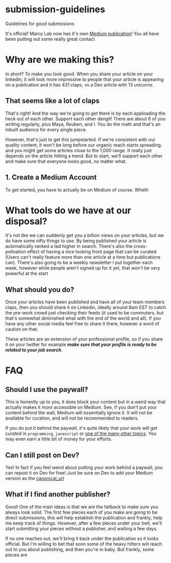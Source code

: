 # submission-guidelines
Guidelines for good submissions

It's official! Marcy Lab now has it's own [Medium publication](https://medium.com/the-marcy-lab-school)! You all have been putting out some really great contact

# Why are we making this?
In short? To make you look good. When you share your article on your linkedin, it will look more impressive to people that your article is appearing on a publication and it has 431 claps, vs a Dev article with 13 unicorns.

## That seems like a lot of claps
That's right! And the way we're going to get there is by each apploading the heck out of each other. Support each other dangit! There are about 6 of you writing regularly, plus Maya, Reuben, and I. You do the math and that's an inbuilt audience for every single piece.

However, that's just to get this jumpstarted. If we're consistent with our quality content, it won't be long before our organic reach starts spreading. and you might get some articles close to the 1,000 range. It really just depends on the article hitting a trend. But to start, we'll support each other and make sure that everyone looks good, no matter what. 

## 1. Create a Medium Account
To get started, you have to actually be on Medium of course. Wheth


# What tools do we have at our disposal?
It's not like we can suddenly get you a billion views on your articles, but we do have some nifty things to use. By being published your article is automatically ranked a tad higher in search. There's also the cross-polination effect of having a nice looking front page that can be curated (Users can't really feature more than one article at a time but publications can). There's also going to be a weekly newsletter I put together each week, however while people aren't signed up for it yet, that won't be very powerful at the start

## What should you do?
Once your articles have been published and have all of your team members claps, then you should share it on Linkedin, ideally around 8am EST to catch the pre-work crowd just checking their feeds (it used to be commuters, but that's somewhat diminished what with the end of the world and all). If you have any other social media feel free to share it there, however a word of caution on that. 

These articles are an extension of your professional profile, so if you share it on your twitter for example _**make sure that your profile is ready to be related to your job search**_. 

# FAQ
## Should I use the paywall?
This is honestly up to you, it does block your content but in a weird way that actually makes it *more* accessible on Medium. See, if you don't put your content behind the wall, Medium will essentially ignore it. It will not be available for curation, and will not be recommended to readers.

If you do put it behind the paywall, it's quite likely that your work will get curated in `programming`, `javascript` or [one of the many other topics](https://medium.com/topics). You may even earn a little bit of money for your efforts.

## Can I still post on Dev?
Yes! In fact if you feel weird about putting your work behind a paywall, you can repost it on Dev for free! Just be sure on Dev to add your Medium version as the [canonical_url](https://dev.to/laurieontech/a-primer-on-seo-49n1)

## What if I find another publisher?
Good! One of the main ideas is that we are the fallback to make sure you always look solid. The first few pieces each of you make are going to be direct submissions, this will help establish the publication and frankly, help me keep track of things. However, after a few pieces under your belt, we'll start submitting your pieces without a publisher, and waiting a few days.

If no one reaches out, we'll bring it back under the publication so it looks official. But I'm willing to bet that soon some of the heavy hitters will reach out to you about publishing, and then you're in baby. But frankly, some pieces are

